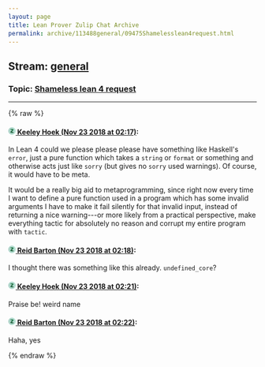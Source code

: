 ```yaml
---
layout: page
title: Lean Prover Zulip Chat Archive 
permalink: archive/113488general/09475Shamelesslean4request.html
---
```


## Stream: [general](index.html)
### Topic: [Shameless lean 4 request](09475Shamelesslean4request.html)

---


{% raw %}
#### [![Click to go to Zulip](../../assets/img/zulip2.png) Keeley Hoek (Nov 23 2018 at 02:17)](https://leanprover.zulipchat.com/#narrow/stream/113488-general/topic/Shameless%20lean%204%20request/near/148202175):
In Lean 4 could we please please please have something like Haskell's `error`, just a pure function which takes a `string` or `format` or something and otherwise acts just like `sorry` (but gives no `sorry` used warnings). Of course, it would have to be meta.

It would be a really big aid to metaprogramming, since right now every time I want to define a pure function used in a program which has some invalid arguments I have to make it fail silently for that invalid input, instead of returning a nice warning---or more likely from a practical perspective, make everything tactic for absolutely no reason and corrupt my entire program with `tactic`.

#### [![Click to go to Zulip](../../assets/img/zulip2.png) Reid Barton (Nov 23 2018 at 02:18)](https://leanprover.zulipchat.com/#narrow/stream/113488-general/topic/Shameless%20lean%204%20request/near/148202217):
I thought there was something like this already. `undefined_core`?

#### [![Click to go to Zulip](../../assets/img/zulip2.png) Keeley Hoek (Nov 23 2018 at 02:21)](https://leanprover.zulipchat.com/#narrow/stream/113488-general/topic/Shameless%20lean%204%20request/near/148202274):
Praise be! weird name

#### [![Click to go to Zulip](../../assets/img/zulip2.png) Reid Barton (Nov 23 2018 at 02:22)](https://leanprover.zulipchat.com/#narrow/stream/113488-general/topic/Shameless%20lean%204%20request/near/148202315):
Haha, yes


{% endraw %}
